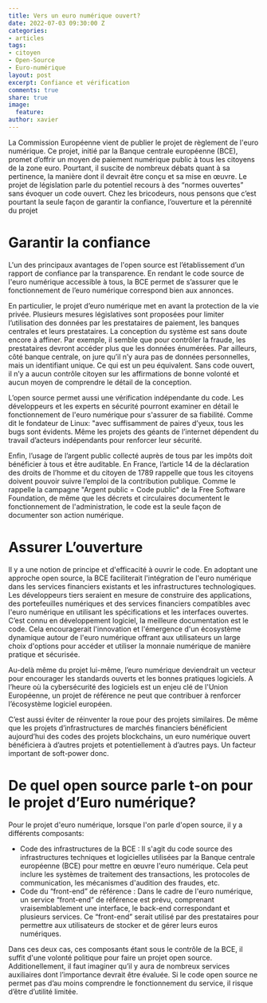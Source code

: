 ```yaml
---
title: Vers un euro numérique ouvert?
date: 2022-07-03 09:30:00 Z
categories:
- articles
tags:
- citoyen
- Open-Source
- Euro-numérique
layout: post
excerpt: Confiance et vérification
comments: true
share: true
image:
  feature: 
author: xavier
---
```


La Commission Européenne vient de publier le projet de règlement de l'euro numérique. Ce projet, initié par la Banque centrale européenne (BCE), promet d’offrir un moyen de paiement numérique public à tous les citoyens de la zone euro. Pourtant, il suscite de nombreux débats quant à sa pertinence, la manière dont il devrait être conçu et sa mise en œuvre. Le projet de législation parle du potentiel recours à des “normes ouvertes” sans évoquer un code ouvert. Chez les bricodeurs, nous pensons que c’est pourtant la seule façon de garantir la confiance, l’ouverture et la pérennité du projet 

# Garantir la confiance

L'un des principaux avantages de l'open source est l’établissement d’un rapport de confiance par la transparence. En rendant le code source de l'euro numérique accessible à tous, la BCE permet de s’assurer que le fonctionnement de l’euro numérique correspond bien aux annonces. 

En particulier, le projet d’euro numérique met en avant la protection de la vie privée. Plusieurs mesures législatives sont proposées pour limiter l’utilisation des données par les prestataires de paiement, les banques centrales et leurs prestataires. La conception du système est sans doute encore à affiner. Par exemple, il semble que pour contrôler la fraude, les prestataires devront accéder plus que les données énumérées. Par ailleurs, côté banque centrale, on jure qu’il n’y aura pas de données personnelles, mais un identifiant unique. Ce qui est un peu équivalent. Sans code ouvert, il n’y a aucun contrôle citoyen sur les affirmations de bonne volonté et aucun moyen de comprendre le détail de la conception.

L’open source permet aussi une vérification indépendante du code. Les développeurs et les experts en sécurité pourront examiner en détail le fonctionnement de l'euro numérique pour s'assurer de sa fiabilité. Comme dit le fondateur de Linux: "avec suffisamment de paires d’yeux, tous les bugs sont évidents. Même les projets des géants de l’internet dépendent du travail d’acteurs indépendants pour renforcer leur sécurité.

Enfin, l’usage de l’argent public collecté auprès de tous par les impôts doit bénéficier à tous et être auditable. En France, l’article 14 de la déclaration des droits de l’homme et du citoyen de 1789 rappelle que tous les citoyens doivent pouvoir suivre l’emploi de la contribution publique. Comme le rappelle la campagne "Argent public = Code public" de la Free Software Foundation, de même que les décrets et circulaires documentent le fonctionnement de l'administration, le code est la seule façon de documenter son action numérique. 

# Assurer L’ouverture 

Il y a une notion de principe et d'efficacité à ouvrir le code. En adoptant une approche open source, la BCE faciliterait l'intégration de l'euro numérique dans les services financiers existants et les infrastructures technologiques. Les développeurs tiers seraient en mesure de construire des applications, des portefeuilles numériques et des services financiers compatibles avec l'euro numérique en utilisant les spécifications et les interfaces ouvertes. C’est connu en développement logiciel, la meilleure documentation est le code.  Cela encouragerait l'innovation et l'émergence d'un écosystème dynamique autour de l'euro numérique offrant aux utilisateurs un large choix d'options pour accéder et utiliser la monnaie numérique de manière pratique et sécurisée.

Au-delà même du projet lui-même, l’euro numérique deviendrait un vecteur pour encourager les standards ouverts et les bonnes pratiques logiciels. A l’heure où la cybersécurité des logiciels est un enjeu clé de l'Union Européenne, un projet de référence ne peut que contribuer à renforcer l’écosystème logiciel européen.  

C’est aussi éviter de réinventer la roue pour des projets similaires. De même que les projets d’infrastructures de marchés financiers bénéficient aujourd’hui des codes des projets blockchains, un euro numérique ouvert bénéficiera à d’autres projets et potentiellement à d’autres pays. Un facteur important de soft-power donc.

# De quel open source parle t-on pour le projet d’Euro numérique?

Pour le projet d'euro numérique, lorsque l'on parle d'open source, il y a différents composants:
- Code des infrastructures de la BCE : Il s'agit du code source des infrastructures techniques et logicielles utilisées par la Banque centrale européenne (BCE) pour mettre en œuvre l'euro numérique. Cela peut inclure les systèmes de traitement des transactions, les protocoles de communication, les mécanismes d'audition des fraudes, etc.
- Code du “front-end” de référence : Dans le cadre de l'euro numérique, un service “front-end” de référence est prévu, comprenant vraisemblablement une interface, le back-end correspondant et plusieurs services. Ce “front-end” serait utilisé par des prestataires pour permettre aux utilisateurs de stocker et de gérer leurs euros numériques.

Dans ces deux cas, ces composants étant sous le contrôle de la BCE, il suffit d'une volonté politique pour faire un projet open source. Additionellement, il faut imaginer qu’il y aura de nombreux services auxiliaires dont l’importance devrait être évaluée. Si le code open source ne permet pas d’au moins comprendre le fonctionnement du service, il risque d’être d’utilité limitée. 

